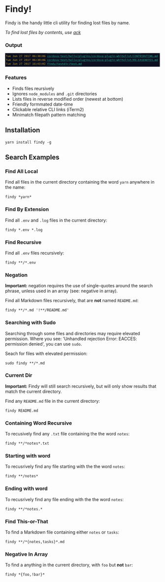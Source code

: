 # Findy!

Findy is the handy little cli utility for finding lost files by name.

_To find lost files by contents, use [ack](https://beyondgrep.com/)_

### Output

![[Example Output](output.png)](output.png)

### Features

- Finds files reursively
- Ignores `node_modules` and `.git` directories
- Lists files in reverse modified order (newest at bottom)
- Friendly formmated date-time
- Clickable relative CLI links (iTerm2)
- Minimatch filepath pattern matching

## Installation

```shell
yarn install findy -g
```

## Search Examples

### Find All Local

Find all files in the current directory containing the word `yarn` anywhere in the name:

```shell
findy *yarn*
```

### Find By Extension

Find all `.env` and `.log` files in the current directory:

```shell
findy *.env *.log
```

### Find Recursive

Find all `.env` files recursively:

```shell
findy **/*.env
```

### Negation

**Important:** negation requires the use of single-quotes around the search phrase, unless used in an array (see: negative in array).

Find all Markdown files recursively, that are **not** named `README.md`:

```shell
findy **/*.md '!**/README.md'
```

### Searching with Sudo

Searching through some files and directories may require elevated permission. Where you see: 'Unhandled rejection Error: EACCES: permission denied', you can use `sudo`.

Seach for files with elevated permission:

```shell
sudo findy **/*.md
```

### Current Dir

**Important:** Findy will still search recursively, but will only show results that match the current directory.

Find any `README.md` file in the current directory:

```shell
findy README.md
```

### Containing Word Recursive

To recusively find any `.txt` file containing the the word `notes`:

```shell
findy **/*notes*.txt
```

### Starting with word

To recusrively find any file starting with the the word `notes`:

```shell
findy **/notes*
```

### Ending with word

To recusrively find any file ending with the the word `notes`:

```shell
findy **/*notes.*
```

### Find This-or-That

To find a Markdown file containing either `notes` or `tasks`:

```shell
findy **/*{notes,tasks}*.md
```

### Negative In Array

To find a anything in the current directory, with `foo` but **not** `bar`:

```shell
findy *{foo,!bar}*
```

